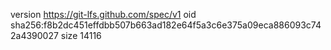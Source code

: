 version https://git-lfs.github.com/spec/v1
oid sha256:f8b2dc451effdbb507b663ad182e64f5a3c6e375a09eca886093c742a4390027
size 14116
